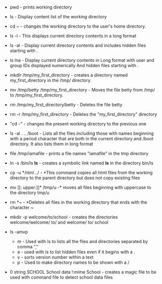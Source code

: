 * pwd - prints working directory
* ls  - Display content list of the working directory
* cd ~ - changes the working directory to the user's home directory.
* ls -l - This displays current directory contents in a long format
* ls -al - Display current directory contents and includes hidden files starting with .
* ls lna - Display current directory contents in Long format with user and group IDs displayed numerically And hidden files starting with .
* mkdir /tmp/my_first_directory - creates a directory named my_first_directory in the /tmp/ directory.
* mv /tmp/betty /tmp/my_first_directory - Moves the file betty from /tmp/ to /tmp/my_first_directory.
* rm /tmp/my_first_directory/betty - Deletes the file betty
* rm -r /tmp/my_first_directory - Deletes the "my_first_directory" directory
* "cd -" - changes the present working directory to the previous one
* ls -al . .. /boot - Lists all the files including those with names beginning with a period character that are both in the current directory and /boot directory. It also lists them in long format
* file /tmp/iamafile - prints a file names "iamafile" in the tmp directory
* ln -s /bin/ls __ls__ - creates a symbolic link named __ls__ in the directory bin/ls
* cp -u *.html ../ -  *This command copies all html files from the working directory to the parent directory but does not copy existing files
* mv [[: upper:]]* /tmp/u -* moves all files beginning with uppercase to the directory tmp/u
* rm *~ - *Deletes all files in the working directory that ends with the character ~
* mkdir -p welcome/to/school - creates the directories welcome/welcome/ to/ and welcome/ to/ school
* ls -amvp 
 
	* m - Used with ls to lists all the files and directories separated by comma ","
	* a - used with ls to list hidden files even if it begins with a .
	* v - sorts version number within a text
	* p - Used to make directory names to be shown with a /
* 0 string SCHOOL School data
!:mime School - creates a magic file to be used with command file to detect school data files  
